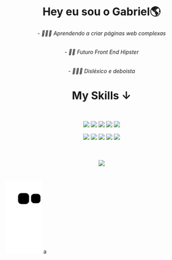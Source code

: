 ### <h1 align="center" >Hey eu sou o Gabriel🌎</h1>


<h6 align="center" >- 👩🏻‍💻 Aprendendo a criar páginas web complexas</h6>
<h6 align="center" >- 🧔🏻 Futuro Front End Hipster</h6>
<h6 align="center" >- 🧘🏻‍♂️ Disléxico e deboista</h6>

<h1 align="center"> My Skills ↓</h1>
<div style="display: inline_block"><br>
<p align="center">
<img src="https://img.shields.io/badge/GitHub-100000?style=for-the-badge&logo=github&logoColor=white"/>
<img src="https://img.shields.io/badge/HTML5-E34F26?style=for-the-badge&logo=html5&logoColor=white" /> 
<img src="https://img.shields.io/badge/CSS3-1572B6?style=for-the-badge&logo=css3&logoColor=white" />
<img src="https://img.shields.io/badge/JavaScript-F7DF1E?style=for-the-badge&logo=javascript&logoColor=black" /> 
<img src="https://img.shields.io/badge/Bootstrap-563D7C?style=for-the-badge&logo=bootstrap&logoColor=white"></p> 
<p align="center">
<img src="https://img.shields.io/badge/MySQL-00000F?style=for-the-badge&logo=mysql&logoColor=white"> 
<img src="https://img.shields.io/badge/Docker-2496ED?style=for-the-badge&logo=docker&logoColor=white"> 
<img src="https://img.shields.io/badge/Python-14354C?style=for-the-badge&logo=python&logoColor=white">
<img src="https://img.shields.io/badge/Git-E34F26?style=for-the-badge&logo=git&logoColor=white">
<img src="https://img.shields.io/badge/jQuery-0769AD?style=for-the-badge&logo=jquery&logoColor=white"></p>
</div>                         

<h1 align="center"><img src="https://giffiles.alphacoders.com/297/2970.gif"></h1>

## 

<div>
 
 ![Snake animation](https://github.com/rafaballerini/rafaballerini/blob/output/github-contribution-grid-snake.svg)
a
</div>
